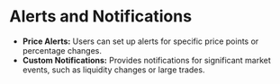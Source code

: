 # Alerts and Notifications

* **Price Alerts:** Users can set up alerts for specific price points or percentage changes.
* **Custom Notifications:** Provides notifications for significant market events, such as liquidity changes or large trades.
